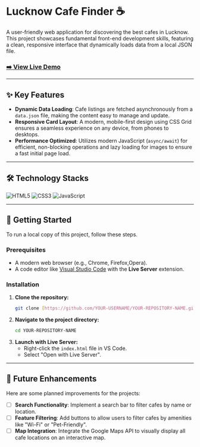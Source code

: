 # Lucknow Cafe Finder ☕

A user-friendly web application for discovering the best cafes in Lucknow. This project showcases fundamental front-end development skills, featuring a clean, responsive interface that dynamically loads data from a local JSON file.

### [➡️ View Live Demo](https://YOUR-USERNAME.github.io/YOUR-REPOSITORY-NAME/)



---

## ✨ Key Features

* **Dynamic Data Loading**: Cafe listings are fetched asynchronously from a `data.json` file, making the content easy to manage and update.
* **Responsive Card Layout**: A modern, mobile-first design using CSS Grid ensures a seamless experience on any device, from phones to desktops.
* **Performance Optimized**: Utilizes modern JavaScript (`async/await`) for efficient, non-blocking operations and lazy loading for images to ensure a fast initial page load.

---

## 🛠️ Technology Stacks

![HTML5](https://img.shields.io/badge/HTML5-E34F26?style=for-the-badge&logo=html5&logoColor=white)
![CSS3](https://img.shields.io/badge/CSS3-1572B6?style=for-the-badge&logo=css3&logoColor=white)
![JavaScript](https://img.shields.io/badge/JavaScript-F7DF1E?style=for-the-badge&logo=javascript&logoColor=black)

---

## 🚀 Getting Started

To run a local copy of this project, follow these steps.

### Prerequisites

* A modern web browser (e.g., Chrome, Firefox,Opera).
* A code editor like [Visual Studio Code](https://code.visualstudio.com/) with the **Live Server** extension.

### Installation

1.  **Clone the repository:**
    ```bash
    git clone [https://github.com/YOUR-USERNAME/YOUR-REPOSITORY-NAME.git](https://github.com/YOUR-USERNAME/YOUR-REPOSITORY-NAME.git)
    ```
2.  **Navigate to the project directory:**
    ```bash
    cd YOUR-REPOSITORY-NAME
    ```
3.  **Launch with Live Server:**
    * Right-click the `index.html` file in VS Code.
    * Select "Open with Live Server".

---

## 🔮 Future Enhancements

Here are some planned improvements for the projects:

* [ ] **Search Functionality**: Implement a search bar to filter cafes by name or location.
* [ ] **Feature Filtering**: Add buttons to allow users to filter cafes by amenities like "Wi-Fi" or "Pet-Friendly".
* [ ] **Map Integration**: Integrate the Google Maps API to visually display all cafe locations on an interactive map.
